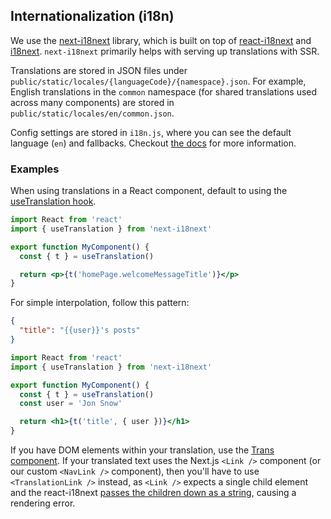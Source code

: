 ## Internationalization (i18n)

We use the [next-i18next](https://github.com/isaachinman/next-i18next) library, which is built on top of [react-i18next](https://react.i18next.com/) and [i18next](https://www.i18next.com/).
`next-i18next` primarily helps with serving up translations with SSR.

Translations are stored in JSON files under `public/static/locales/{languageCode}/{namespace}.json`. For example, English translations in the `common` namespace (for shared translations used across many components) are stored in `public/static/locales/en/common.json`.

Config settings are stored in `i18n.js`, where you can see the default language (`en`) and fallbacks. Checkout [the docs](https://github.com/isaachinman/next-i18next#options) for more information.

### Examples

When using translations in a React component, default to using the [useTranslation hook](https://react.i18next.com/latest/usetranslation-hook).

```jsx
import React from 'react'
import { useTranslation } from 'next-i18next'

export function MyComponent() {
  const { t } = useTranslation()

  return <p>{t('homePage.welcomeMessageTitle')}</p>
}
```

For simple interpolation, follow this pattern:

```json
{
  "title": "{{user}}'s posts"
}
```

```jsx
import React from 'react'
import { useTranslation } from 'next-i18next'

export function MyComponent() {
  const { t } = useTranslation()
  const user = 'Jon Snow'

  return <h1>{t('title', { user })}</h1>
}
```

If you have DOM elements within your translation, use the [Trans component](https://react.i18next.com/latest/trans-component). If your translated text uses the Next.js `<Link />` component (or our custom `<NavLink />` component), then you'll have to use `<TranslationLink />` instead, as `<Link />` expects a single child element and the react-i18next [passes the children down as a string](https://github.com/i18next/react-i18next/issues/1090#issuecomment-615426145), causing a rendering error.
